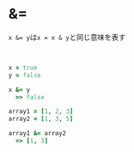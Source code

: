 # &=
  
`x &= y`は`x = x & y`と同じ意味を表す

<br>

```rb
x = true
y = false

x &= y
  => false
```
```rb
array1 = [1, 2, 3]
array2 = [1, 3, 5]

array1 &= array2
  => [1, 3]
```
